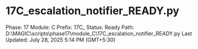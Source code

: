 # 17C_escalation_notifier_READY.py

Phase: 17
Module: C
Prefix: 17C_
Status: Ready
Path: D:\MAGIC\scripts\phase17\module_C\17C_escalation_notifier_READY.py
Last Updated: July 28, 2025 5:14 PM (GMT+5:30)